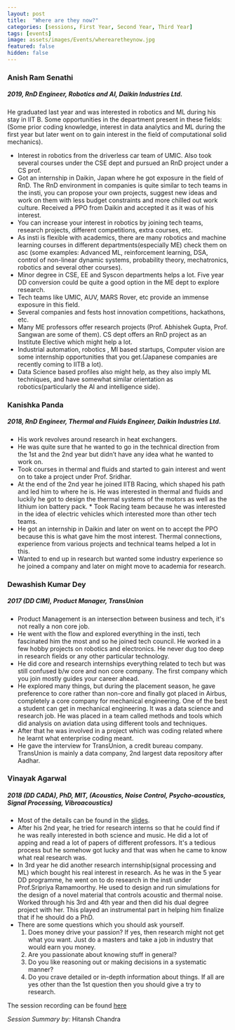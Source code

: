 ```yaml
---
layout: post
title:  "Where are they now?"
categories: [sessions, First Year, Second Year, Third Year]
tags: [events]
image: assets/images/Events/wherearetheynow.jpg
featured: false
hidden: false
---
```


### Anish Ram Senathi
##### 2019, RnD Engineer, Robotics and AI, Daikin Industries Ltd.
He graduated last year and was interested in robotics and ML during his stay in IIT B.
Some opportunities in the department present in these fields:
(Some prior coding knowledge, interest in data analytics and ML during the first year but later went on to gain interest in the field of computational solid mechanics).
* Interest in robotics from the driverless car team of UMIC. Also took several courses under the CSE dept and pursued an RnD project under a CS prof.
* Got an internship in Daikin, Japan where he got exposure in the field of RnD. The RnD environment in companies is quite similar to tech teams in the insti, you can propose your own projects, suggest new ideas and work on them with less budget constraints and more chilled out work culture. Received a PPO from Daikin and accepted it as it was of his interest.
* You can increase your interest in robotics by joining tech teams, research projects, different competitions, extra courses, etc.
* As insti is flexible with academics, there are many robotics and machine learning courses in different departments(especially ME) check them on asc (some examples: Advanced ML, reinforcement learning, DSA, control of non-linear dynamic systems, probability theory, mechatronics, robotics and several other courses).
* Minor degree in CSE, EE and Syscon departments helps a lot. Five year DD conversion could be quite a good option in the ME dept to explore research.
* Tech teams like UMIC, AUV, MARS Rover, etc provide an immense exposure in this field.
* Several companies and fests host innovation competitions, hackathons, etc.
* Many ME professors offer research projects (Prof. Abhishek Gupta, Prof. Sangwan are some of them). CS dept offers an RnD project as an Institute Elective which might help a lot.
* Industrial automation, robotics , Ml based startups, Computer vision are some internship opportunities that you get.(Japanese companies are recently coming to IITB a lot).
* Data Science based profiles also might help, as they also imply ML techniques, and have somewhat similar orientation as robotics(particularly the AI and intelligence side).

### Kanishka Panda
##### 2018, RnD Engineer, Thermal and Fluids Engineer, Daikin Industries Ltd.
* His work revolves around research in heat exchangers.
* He was quite sure that he wanted to go in the technical direction from the 1st and the 2nd year but didn’t have any idea what he wanted to work on. 
* Took courses in thermal and fluids and started to gain interest and went on to take a project under Prof. Sridhar.
* At the end of the 2nd year he joined IITB Racing, which shaped his path and led him to where he is. He was interested in thermal and fluids and luckily he got to design the thermal systems of the motors as well as the lithium ion battery pack. * Took Racing team because he was interested in the idea of electric vehicles which interested more than other tech teams.
* He got an internship in Daikin and later on went on to accept the PPO because this is what gave him the most interest. Thermal connections, experience from various projects and technical teams helped a lot in this.
* Wanted to end up in research but wanted some industry experience so he joined a company and later on might move to academia for research.

### Dewashish Kumar Dey
##### 2017 (DD CIM), Product Manager, TransUnion
* Product Management is an intersection between business and tech, it's not really a non core job.
* He went with the flow and explored everything in the insti, tech fascinated him the most and so he joined tech council. He worked in a few hobby projects on robotics and electronics. He never dug too deep in research fields or any other particular technology.
* He did core and research internships everything related to tech but was still confused b/w core and non core company. The first company which you join mostly guides your career ahead.
* He explored many things, but during the placement season, he gave preference to core rather than non-core and finally got placed in Airbus, completely a core company for mechanical engineering. One of the best a student can get in mechanical engineering. It was a data science and research job. He was placed in a team called methods and tools which did analysis on aviation data using different tools and techniques.
* After that he was involved in a project which was coding related where he learnt what enterprise coding meant.
* He gave the interview for TransUnion, a credit bureau company. TransUnion is mainly a data company, 2nd largest data repository after Aadhar. 

### Vinayak Agarwal
##### 2018 (DD CADA), PhD, MIT, (Acoustics, Noise Control, Psycho-acoustics, Signal Processing, Vibroacoustics)
* Most of the details can be found in the [slides](https://www.dropbox.com/s/wwagxc0xp1cpwgd/Vinayak_presentation_July15.pptx?dl=0).
* After his 2nd year, he tried for research interns so that he could find if he was really interested in both science and music. He did a lot of apping and read a lot of papers of different professors. It's a tedious process but he somehow got lucky and that was when he came to know what real research was. 
* In 3rd year he did another research internship(signal processing and ML) which bought his real interest in research. As he was in the 5 year DD programme, he went on to do research in the insti under Prof.Sripriya Ramamoorthy. He used to design and run simulations for the design of a novel material that controls acoustic and thermal noise. Worked through his 3rd and 4th year and then did his dual degree project with her. This played an instrumental part in helping him finalize that if he should do a PhD.   
* There are some questions which you should ask yourself.  
     1.  Does money drive your passion? If yes, then research might not get what you want. Just do a masters and take a job in industry that would earn you money.
     2. Are you passionate about knowing stuff in general?
     3. Do you like reasoning out or making decisions in a systematic manner? 
     4. Do you crave detailed or in-depth information about things.  If all are yes other than the 1st question then you should give a try to research.

The session recording can be found [here](https://drive.google.com/file/d/1cwVt7_5Kwsxj76GnWNlUmr_sCmiNEdyw/view?usp=sharing)

*Session Summary by:* Hitansh Chandra
